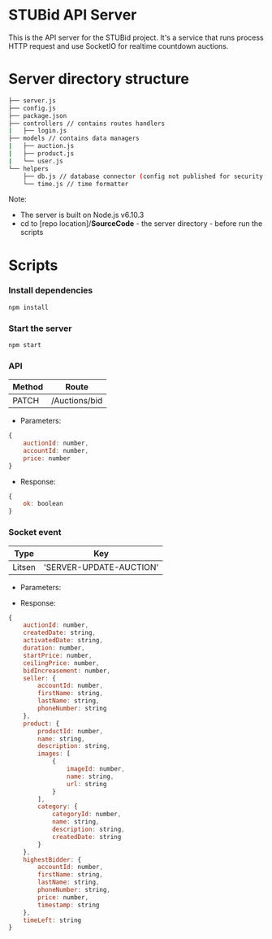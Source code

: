 # STUBid API Server
This is the API server for the STUBid project. It's a service that runs process HTTP request and use SocketIO for realtime countdown auctions.

# Server directory structure
```bash
├── server.js
├── config.js
├── package.json
├── controllers // contains routes handlers
|   ├── login.js
├── models // contains data managers
|   ├── auction.js
|   ├── product.js
|   └── user.js
└── helpers
    ├── db.js // database connector (config not published for security purposes)
    └── time.js // time formatter
```

Note:
- The server is built on Node.js v6.10.3
- cd to [repo location]/**SourceCode** - the server directory - before run the scripts
# Scripts
### Install dependencies
```bash
npm install
```

### Start the server
```bash
npm start
```

### API
|Method|Route|
|-|-|
|PATCH|/Auctions/bid|
- Parameters:
```javascript
{
	auctionId: number,
	accountId: number,
	price: number
}
```
- Response:
```javascript
{
    ok: boolean
}
```

### Socket event
|Type|Key|
|-|-|
|Litsen|'SERVER-UPDATE-AUCTION'|
- Parameters:

- Response:
```javascript
{
    auctionId: number,
    createdDate: string,
    activatedDate: string,
    duration: number,
    startPrice: number,
    ceilingPrice: number,
    bidIncreasement: number,
    seller: {
        accountId: number,
        firstName: string,
        lastName: string,
        phoneNumber: string
    },
    product: {
        productId: number,
        name: string,
        description: string,
        images: [
            {
                imageId: number,
                name: string,
                url: string
            }
        ],
        category: {
            categoryId: number,
            name: string,
            description: string,
            createdDate: string
        }
    },
    highestBidder: {
        accountId: number,
        firstName: string,
        lastName: string,
        phoneNumber: string,
        price: number,
        timestamp: string
    },
    timeLeft: string
}
```
